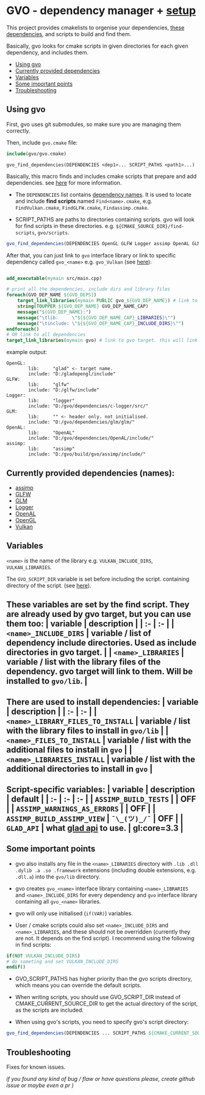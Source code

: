 # GVO - dependency manager + [setup](#currently-provided-dependencies-names)
This project provides cmakelists to orgenise your dependencies, [these dependencies](#currently-provided-dependencies-names), and scripts to build and find them. 

Basically, gvo looks for cmake scripts in given directories for each given dependency, and includes them.

- [Using gvo](#using-gvo)
- [Currently provided dependencies](#currently-provided-dependencies-names)
- [Variables](#variables)
- [Some important points](#some-important-points)
- [Troubleshooting](#troubleshooting)

## Using gvo
First, gvo uses git submodules, so make sure you are managing them correctly.

Then, include `gvo.cmake` file:
``` cmake
include(gvo/gvo.cmake)
```
`gvo_find_dependencies(DEPENDENCIES <dep1>... SCRIPT_PATHS <path1>...)`

Basically, this macro finds and includes cmake scripts that prepare and add dependencies. see [here](#variables) for more information.

- The `DEPENDENCIES` list contains [dependency names](#currently-provided-dependencies-names). It is used to locate and include **find scripts** named `Find<name>.cmake`, e.g. `FindVulkan.cmake`, `FindGLFW.cmake`, `Findassimp.cmake`.

- SCRIPT_PATHS are paths to directories containing scripts. gvo will look for find scripts in these directories. e.g. `${CMAKE_SOURCE_DIR}/find-scripts`, `gvo/scripts`. 

``` cmake
gvo_find_dependencies(DEPENDENCIES OpenGL GLFW Logger assimp OpenAL GLM imgui SCRIPT_PATHS ${CMAKE_CURRENT_SOURCE_DIR}/scripts ${CMAKE_CURRENT_SOURCE_DIR}/gvo/scripts)
```

After that, you can just link to `gvo` interface library or link to specific dependency called `gvo_<name>` e.g. `gvo_Vulkan` (see [here](#some-important-points)):
``` cmake

add_executable(mymain src/main.cpp)

# print all the dependencies, include dirs and library files
foreach(GVO_DEP_NAME ${GVO_DEPS})
    target_link_libraries(mymain PUBLIC gvo_${GVO_DEP_NAME}) # link to specific dependecy
    string(TOUPPER ${GVO_DEP_NAME} GVO_DEP_NAME_CAP)
    message("${GVO_DEP_NAME}:")
    message("\tlib:     \"${${GVO_DEP_NAME_CAP}_LIBRARIES}\"")
    message("\tinclude: \"${${GVO_DEP_NAME_CAP}_INCLUDE_DIRS}\"")
endforeach()
# OR link to all dependencies
target_link_libraries(mymain gvo) # link to gvo target. this will link both include dirs and libraris.
```

example output:
```
OpenGL:
        lib:     "glad" <- target name.
        include: "D:/gladopengl/include"
GLFW:
        lib:     "glfw"
        include: "D:/glfw/include"
Logger:
        lib:     "logger"
        include: "D:/gvo/dependencies/c-logger/src/"
GLM:
        lib:     "" <- header only. not initialised.
        include: "D:/gvo/dependencies/glm/glm/"
OpenAL:
        lib:     "OpenAL"
        include: "D:/gvo/dependencies/OpenAL/include/"
assimp:
        lib:     "assimp"
        include: "D:/gvo/build/gvo/assimp/include/"
```

## Currently provided dependencies (names):
- [assimp](https://github.com/assimp/assimp)
- [GLFW](https://github.com/glfw/glfw)
- [GLM](https://github.com/icaven/glm)
- [Logger](https://github.com/yksz/c-logger)
- [OpenAL](https://github.com/kcat/openal-soft)
- [OpenGL](https://github.com/Dav1dde/glad)
- [Vulkan](https://github.com/KhronosGroup/Vulkan-Headers)

## Variables
`<name>` is the name of the library e.g. `VULKAN_INCLUDE_DIRS`, `VULKAN_LIBRARIES`. 
<!-- 
These variables are used as inputs in cmakelists and are set before adding gvo as a subdirectory:
| variable | description |
| :- | :- |
| `GVO_DEPS`| The `GVO_DEPS`  |
| `GVO_SCRIPT_PATHS` |  |
--- -->

The `GVO_SCRIPT_DIR` variable is set before including the script. containing directory of the script. (see [here](#some-important-points)).

These variables are set by the find script. They are already used by gvo target, but you can use them too:
| variable | description |
| :- | :- |
| `<name>_INCLUDE_DIRS` | variable / list of dependency include directories. Used as include directories in gvo target. |
| `<name>_LIBRARIES` | variable / list with the library files of the dependency. gvo target will link to them. Will be installed to `gvo/lib`. |
---

There are used to install dependencies:
| variable | description |
| :- | :- |
| `<name>_LIBRARY_FILES_TO_INSTALL` | variable / list with the library files to install in `gvo/lib` |
| `<name>_FILES_TO_INSTALL` | variable / list with the additional files to install in `gvo` |
| `<name>_LIBRARIES_INSTALL` | variable / list with the additional directories to install in `gvo` |
---

Script-specific variables:
| variable | description | default |
| :- | :- | :- |
| `ASSIMP_BUILD_TESTS` |  | OFF |
| `ASSIMP_WARNINGS_AS_ERRORS` |  | OFF |
| `ASSIMP_BUILD_ASSIMP_VIEW` | `¯\_(ツ)_/¯` | OFF |
| `GLAD_API` | what [glad api](https://glad.dav1d.de/) to use. | gl:core=3.3 |
---

## Some important points
- gvo also installs any file in the `<name>_LIBRARIES` directory with `.lib .dll .dylib .a .so .framework` extensions (including double extensions, e.g. `.dll.a`) into the `gvo/lib` directory.

- gvo creates `gvo_<name>` interface library containing `<name>_LIBRARIES` and `<name>_INCLUDE_DIRS` for every dependency and `gvo` interface library containing all `gvo_<name>` libraries.

- gvo will only use initialised (`if(VAR)`) variables.

- User / cmake scripts could also set `<name>_INCLUDE_DIRS` and `<name>_LIBRARIES`, and these should not be overridden (currently they are not. It depends on the find script). 
I recommend using the following in find scripts:
``` cmake
if(NOT VULKAN_INCLUDE_DIRS)
# do someting and set VULKAN_INCLUDE_DIRS
endif()
```
- GVO_SCRIPT_PATHS has higher priority than the gvo scripts directory, which means you can override the default scripts.

- When writing scripts, you should use GVO_SCRIPT_DIR instead of CMAKE_CURRENT_SOURCE_DIR to get the actual directory of the script, as the scripts are included. 

- When using gvo's scripts, you need to specify gvo's script directory:
``` cmake
gvo_find_dependencies(DEPENDENCIES ... SCRIPT_PATHS ${CMAKE_CURRENT_SOURCE_DIR}/gvo/scripts)
```

## Troubleshooting
Fixes for known issues.


*if  you found any kind of bug / flaw or have questions please, create github issue or maybe even a pr )*
